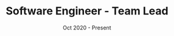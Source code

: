 ---
title: 'Software Engineer - Team Lead'
company: 'The Coop - Project TUX'
date: 'Oct 2020 - Present'
accomplishments: 
  - Coordinated with a team of UX designers and engineers to plan, design, and document a minimum viable product.
  - Set goals for and created a Kanban style sprint board every two weeks. 
  - Lead pair programming exercises during the development process.
  - Researched new technologies for future versions of project TUX.
---